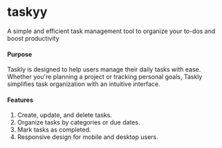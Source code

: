 # taskyy
A simple and efficient task management tool to organize your to-dos and boost productivity
<h4>Purpose</h4>
Taskly is designed to help users manage their daily tasks with ease. Whether you're planning a project or tracking personal goals, Taskly simplifies task organization with an intuitive interface.
<h4>Features</h4>
<ol>
<li>Create, update, and delete tasks.</li>
<li>Organize tasks by categories or due dates.</li>
<li>Mark tasks as completed.</li>
<li>Responsive design for mobile and desktop users.</li>
</ol>
